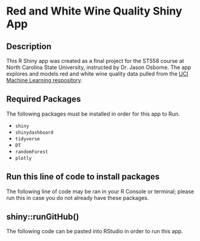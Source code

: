 # Red and White Wine Quality Shiny App 
## Description
This R Shiny app was created as a final project for the ST558 course at North Carolina State University, instructed by Dr. Jason Osborne. The app explores and models red and white wine quality data pulled from the [UCI Machine Learning respository](https://archive.ics.uci.edu/dataset/186/wine+quality). 
## Required Packages
The following packages must be installed in order for this app to Run.
- `shiny`
- `shinydashboard`
- `tidyverse`
- `DT`
- `randomForest`
- `plotly`
## Run this line of code to install packages 
The following line of code may be ran in your R Console or terminal; please run this in case you do not already have these packages. 
## shiny::runGitHub()
The following code can be pasted into RStudio in order to run this app.
